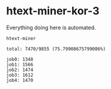 # htext-miner-kor-3

Everything doing here is automated.

```
htext-miner

total: 7470/9855 (75.79908675799086%)

job0: 1348
job1: 1566
job2: 1474
job3: 1612
job4: 1470
```